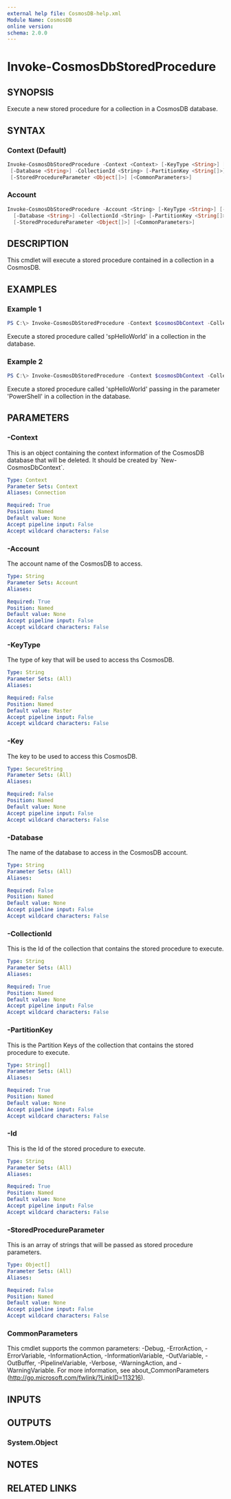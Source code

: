 ```yaml
---
external help file: CosmosDB-help.xml
Module Name: CosmosDB
online version:
schema: 2.0.0
---
```


# Invoke-CosmosDbStoredProcedure

## SYNOPSIS

Execute a new stored procedure for a collection in a CosmosDB database.

## SYNTAX

### Context (Default)

```powershell
Invoke-CosmosDbStoredProcedure -Context <Context> [-KeyType <String>] [-Key <SecureString>]
 [-Database <String>] -CollectionId <String> [-PartitionKey <String[]>] -Id <String>
 [-StoredProcedureParameter <Object[]>] [<CommonParameters>]
```

### Account

```powershell
Invoke-CosmosDbStoredProcedure -Account <String> [-KeyType <String>] [-Key <SecureString>]
  [-Database <String>] -CollectionId <String> [-PartitionKey <String[]>] -Id <String>
  [-StoredProcedureParameter <Object[]>] [<CommonParameters>]
```

## DESCRIPTION

This cmdlet will execute a stored procedure contained in a collection
in a CosmosDB.

## EXAMPLES

### Example 1

```powershell
PS C:\> Invoke-CosmosDbStoredProcedure -Context $cosmosDbContext -CollectionId 'MyNewCollection' -Id 'spHelloWorld'
```

Execute a stored procedure called 'spHelloWorld' in a collection in the database.

### Example 2

```powershell
PS C:\> Invoke-CosmosDbStoredProcedure -Context $cosmosDbContext -CollectionId 'MyNewCollection' -Id 'spHelloWorld' -StoredProcedureParameters @('PowerShell')
```

Execute a stored procedure called 'spHelloWorld' passing in the parameter 'PowerShell' in a collection in the database.

## PARAMETERS

### -Context

This is an object containing the context information of the CosmosDB database
that will be deleted. It should be created by \`New-CosmosDbContext\`.

```yaml
Type: Context
Parameter Sets: Context
Aliases: Connection

Required: True
Position: Named
Default value: None
Accept pipeline input: False
Accept wildcard characters: False
```

### -Account

The account name of the CosmosDB to access.

```yaml
Type: String
Parameter Sets: Account
Aliases:

Required: True
Position: Named
Default value: None
Accept pipeline input: False
Accept wildcard characters: False
```

### -KeyType

The type of key that will be used to access ths CosmosDB.

```yaml
Type: String
Parameter Sets: (All)
Aliases:

Required: False
Position: Named
Default value: Master
Accept pipeline input: False
Accept wildcard characters: False
```

### -Key

The key to be used to access this CosmosDB.

```yaml
Type: SecureString
Parameter Sets: (All)
Aliases:

Required: False
Position: Named
Default value: None
Accept pipeline input: False
Accept wildcard characters: False
```

### -Database

The name of the database to access in the CosmosDB account.

```yaml
Type: String
Parameter Sets: (All)
Aliases:

Required: False
Position: Named
Default value: None
Accept pipeline input: False
Accept wildcard characters: False
```

### -CollectionId

This is the Id of the collection that contains the stored procedure
to execute.

```yaml
Type: String
Parameter Sets: (All)
Aliases:

Required: True
Position: Named
Default value: None
Accept pipeline input: False
Accept wildcard characters: False
```

### -PartitionKey

This is the Partition Keys of the collection that contains the stored
procedure to execute.

```yaml
Type: String[]
Parameter Sets: (All)
Aliases:

Required: True
Position: Named
Default value: None
Accept pipeline input: False
Accept wildcard characters: False
```

### -Id

This is the Id of the stored procedure to execute.

```yaml
Type: String
Parameter Sets: (All)
Aliases:

Required: True
Position: Named
Default value: None
Accept pipeline input: False
Accept wildcard characters: False
```

### -StoredProcedureParameter

This is an array of strings that will be passed as stored
procedure parameters.

```yaml
Type: Object[]
Parameter Sets: (All)
Aliases:

Required: False
Position: Named
Default value: None
Accept pipeline input: False
Accept wildcard characters: False
```

### CommonParameters

This cmdlet supports the common parameters: -Debug, -ErrorAction, -ErrorVariable, -InformationAction, -InformationVariable, -OutVariable, -OutBuffer, -PipelineVariable, -Verbose, -WarningAction, and -WarningVariable.
For more information, see about_CommonParameters (http://go.microsoft.com/fwlink/?LinkID=113216).

## INPUTS

## OUTPUTS

### System.Object

## NOTES

## RELATED LINKS
